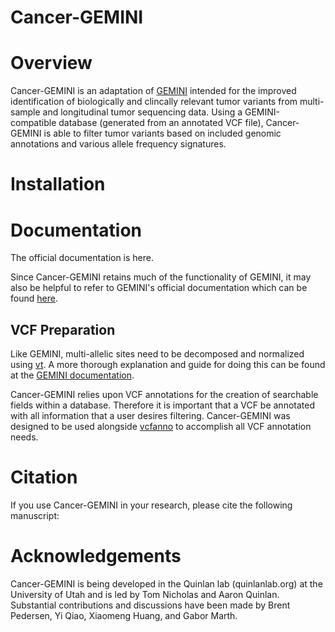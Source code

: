 Cancer-GEMINI
=============================================================================

Overview
========
Cancer-GEMINI is an adaptation of [GEMINI](https://github.com/arq5x/gemini) intended for the improved identification of
biologically and clincally relevant tumor variants from multi-sample and longitudinal
tumor sequencing data. Using a GEMINI-compatible database (generated from an annotated 
VCF file), Cancer-GEMINI is able to filter tumor variants based on included genomic
annotations and various allele frequency signatures. 


Installation
============


Documentation
================
The official documentation is here.

Since Cancer-GEMINI retains much of the functionality of GEMINI, it may also be 
helpful to refer to GEMINI's official documentation which can be found [here](http://gemini.readthedocs.org/en/latest/).

VCF Preparation
----------------
Like GEMINI, multi-allelic sites need to be decomposed and normalized using [vt](https://genome.sph.umich.edu/wiki/Vt).
A more thorough explanation and guide for doing this can be found at the [GEMINI documentation](https://gemini.readthedocs.io/en/latest/#new-gemini-workflow).

Cancer-GEMINI relies upon VCF annotations for the creation of searchable fields within 
a database. Therefore it is important that a VCF be annotated with all information that
a user desires filtering. Cancer-GEMINI was designed to be used alongside [vcfanno](https://github.com/brentp/vcfanno) to 
accomplish all VCF annotation needs. 
 
Citation
================
If you use Cancer-GEMINI in your research, please cite the following manuscript:


Acknowledgements
================
Cancer-GEMINI is being developed in the Quinlan lab (quinlanlab.org) at the University
of Utah and is led by Tom Nicholas and Aaron Quinlan.  Substantial contributions and discussions 
have been made by Brent Pedersen, Yi Qiao, Xiaomeng Huang, and Gabor Marth.
